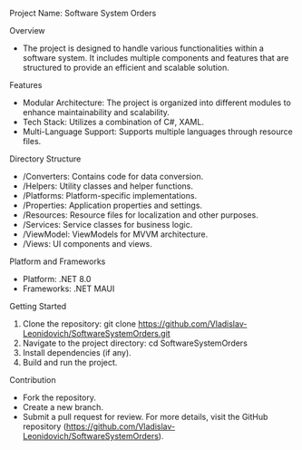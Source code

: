 Project Name: Software System Orders

Overview
  - The project is designed to handle various functionalities within a software system. It includes multiple components and features that are structured to provide an efficient and scalable solution.

Features
  - Modular Architecture: The project is organized into different modules to enhance maintainability and scalability.
  - Tech Stack: Utilizes a combination of C#, XAML.
  - Multi-Language Support: Supports multiple languages through resource files.
    
Directory Structure
  - /Converters: Contains code for data conversion.
  - /Helpers: Utility classes and helper functions.
  - /Platforms: Platform-specific implementations.
  - /Properties: Application properties and settings.
  - /Resources: Resource files for localization and other purposes.
  - /Services: Service classes for business logic.
  - /ViewModel: ViewModels for MVVM architecture.
  - /Views: UI components and views.
    
Platform and Frameworks
  - Platform: .NET 8.0
  - Frameworks: .NET MAUI
    
Getting Started
  1. Clone the repository:
      git clone https://github.com/Vladislav-Leonidovich/SoftwareSystemOrders.git
  2. Navigate to the project directory:
      cd SoftwareSystemOrders
  3. Install dependencies (if any).
  4. Build and run the project.
     
Contribution
  - Fork the repository.
  - Create a new branch.
  - Submit a pull request for review.
For more details, visit the GitHub repository (https://github.com/Vladislav-Leonidovich/SoftwareSystemOrders).
